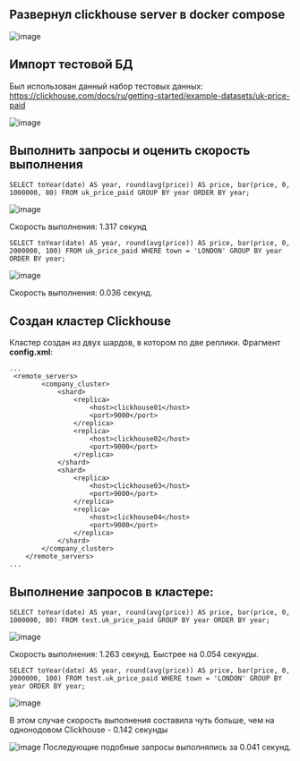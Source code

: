 ## Развернул clickhouse server в docker compose
![image](https://github.com/Broiler95/OTUS/assets/114237633/f031f070-fc04-4170-bbc0-a633277ecaa8)

## Импорт тестовой БД
Был использован данный набор тестовых данных: https://clickhouse.com/docs/ru/getting-started/example-datasets/uk-price-paid

![image](https://github.com/Broiler95/OTUS/assets/114237633/c13882de-f7c9-4ff3-80fb-ca62e909e56b)

## Выполнить запросы и оценить скорость выполнения
```
SELECT toYear(date) AS year, round(avg(price)) AS price, bar(price, 0, 1000000, 80) FROM uk_price_paid GROUP BY year ORDER BY year;
```
![image](https://github.com/Broiler95/OTUS/assets/114237633/24534a0a-166b-4f66-ab8a-e2294d3f47cf)

Скорость выполнения: 1.317 секунд

```
SELECT toYear(date) AS year, round(avg(price)) AS price, bar(price, 0, 2000000, 100) FROM uk_price_paid WHERE town = 'LONDON' GROUP BY year ORDER BY year;
```
![image](https://github.com/Broiler95/OTUS/assets/114237633/4cb86c6a-ab96-48a6-ad70-bc8629600ddc)

Скорость выполнения: 0.036 секунд.

## Создан кластер Clickhouse
Кластер создан из двух шардов, в котором по две реплики.
Фрагмент **config.xml**:
```
...
 <remote_servers>
        <company_cluster>
            <shard>
                <replica>
                    <host>clickhouse01</host>
                    <port>9000</port>
                </replica>
                <replica>
                    <host>clickhouse02</host>
                    <port>9000</port>
                </replica>
            </shard>
            <shard>
                <replica>
                    <host>clickhouse03</host>
                    <port>9000</port>
                </replica>
                <replica>
                    <host>clickhouse04</host>
                    <port>9000</port>
                </replica>
            </shard>
        </company_cluster>
    </remote_servers>
...
```
## Выполнение запросов в кластере: 
```
SELECT toYear(date) AS year, round(avg(price)) AS price, bar(price, 0, 1000000, 80) FROM test.uk_price_paid GROUP BY year ORDER BY year;
```
![image](https://github.com/Broiler95/OTUS/assets/114237633/96c9317a-438b-415a-8ac1-929189191f58)

Скорость выполнения: 1.263 секунд. Быстрее на 0.054 секунды.

```
SELECT toYear(date) AS year, round(avg(price)) AS price, bar(price, 0, 2000000, 100) FROM test.uk_price_paid WHERE town = 'LONDON' GROUP BY year ORDER BY year;
```
![image](https://github.com/Broiler95/OTUS/assets/114237633/91dd7999-ff91-4a84-89de-687bd8ffea4d)

В этом случае скорость выполнения составила чуть больше, чем на однонодовом Clickhouse - 0.142 секунды

![image](https://github.com/Broiler95/OTUS/assets/114237633/0d707340-e8e9-4db4-907c-c74f0ba37096)
Последующие подобные запросы выполнялись за 0.041 секунд.



